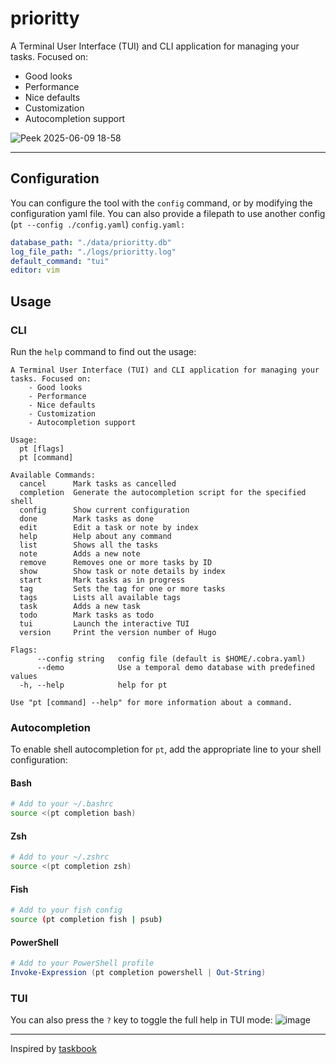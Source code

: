 # prioritty
A Terminal User Interface (TUI) and CLI application for managing your tasks. Focused on:
- Good looks
- Performance
- Nice defaults
- Customization
- Autocompletion support

![Peek 2025-06-09 18-58](https://github.com/user-attachments/assets/24c2bd12-a714-4d69-bc01-ba28c34b8f32)


---

## Configuration
You can configure the tool with the `config` command, or by modifying the configuration yaml file. You can also provide a filepath to use another config (`pt --config ./config.yaml`)
`config.yaml:`
```yaml
database_path: "./data/prioritty.db"
log_file_path: "./logs/prioritty.log"
default_command: "tui"
editor: vim
```

## Usage
### CLI
Run the `help` command to find out the usage:
```
A Terminal User Interface (TUI) and CLI application for managing your tasks. Focused on:
	- Good looks
	- Performance
	- Nice defaults
	- Customization
	- Autocompletion support

Usage:
  pt [flags]
  pt [command]

Available Commands:
  cancel      Mark tasks as cancelled
  completion  Generate the autocompletion script for the specified shell
  config      Show current configuration
  done        Mark tasks as done
  edit        Edit a task or note by index
  help        Help about any command
  list        Shows all the tasks
  note        Adds a new note
  remove      Removes one or more tasks by ID
  show        Show task or note details by index
  start       Mark tasks as in progress
  tag         Sets the tag for one or more tasks
  tags        Lists all available tags
  task        Adds a new task
  todo        Mark tasks as todo
  tui         Launch the interactive TUI
  version     Print the version number of Hugo

Flags:
      --config string   config file (default is $HOME/.cobra.yaml)
      --demo            Use a temporal demo database with predefined values
  -h, --help            help for pt

Use "pt [command] --help" for more information about a command.
```

### Autocompletion

To enable shell autocompletion for `pt`, add the appropriate line to your shell configuration:

#### Bash
```bash
# Add to your ~/.bashrc
source <(pt completion bash)
```

#### Zsh
```bash
# Add to your ~/.zshrc
source <(pt completion zsh)
```

#### Fish
```bash
# Add to your fish config
source (pt completion fish | psub)
```

#### PowerShell
```powershell
# Add to your PowerShell profile
Invoke-Expression (pt completion powershell | Out-String)
```

### TUI
You can also press the `?` key to toggle the full help in TUI mode:
![image](https://github.com/user-attachments/assets/bcc53f9c-8250-45e8-bb2d-edaaeebdbf95)


---
Inspired by [taskbook](https://github.com/klaudiosinani/taskbook)
